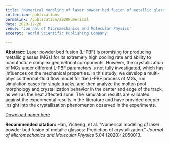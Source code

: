 ```yaml
---
title: "Numerical modeling of laser powder bed fusion of metallic glasses: Prediction of crystallization"
collection: publications
permalink: /publication/2020Numerical
date: 2020-12-20
venue: 'Journal of Micromechanics and Molecular Physics'
excerpt: 'World Scientific Publishing Company'

---
```

<b>Abstract:</b>
Laser powder bed fusion (L-PBF) is promising for producing metallic glasses (MGs) for its extremely high cooling rate and ability to manufacture complex geometrical components. However, the crystallization of MGs under different L-PBF parameters is not fully investigated, which has influences on the mechanical properties. In this study, we develop a multi-physics thermal-fluid flow model for the L-PBF process of MGs, run simulation cases for single tracks, and then analyze the molten pool morphology and crystallization behavior in the center and edge of the track, as well as the heat affected zone. The simulation results are validated against the experimental results in the literature and have provided deeper insight into the crystallization phenomenon observed in the experiments.

[Download paper here](https://www.worldscientific.com/doi/abs/10.1142/S2424913020500137)

<b>Recommended citation:</b>
Han, Yicheng, et al. "Numerical modeling of laser powder bed fusion of metallic glasses: Prediction of crystallization." <i>Journal of Micromechanics and Molecular Physics</i> 5.04 (2020): 2050013.
